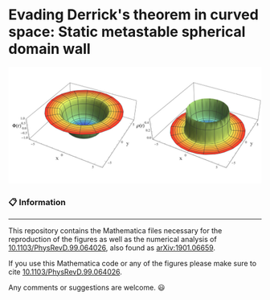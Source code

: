 # Evading Derrick's theorem in curved space: Static metastable spherical domain wall
<p align="center">
<img src="fig_info.jpg" width="600" title="Figure_1" />
</p>

### :clipboard: Information
------------------

This repository contains the Mathematica files necessary for the reproduction of the figures as well as the numerical analysis of [10.1103/PhysRevD.99.064026](https://journals.aps.org/prd/abstract/10.1103/PhysRevD.99.064026), also found as [arXiv:1901.06659](https://arxiv.org/pdf/1901.06659.pdf).

If you use this Mathematica code or any of the figures please make sure to cite [10.1103/PhysRevD.99.064026](https://journals.aps.org/prd/abstract/10.1103/PhysRevD.99.064026).

Any comments or suggestions are welcome. :smiley:

